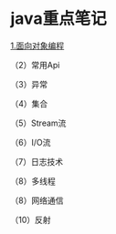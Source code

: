 # java重点笔记
[1.面向对象编程](https://github.com/wwc04/java-learn-note/tree/main/ObjectOrientedProgramming "面向对象编程")



（2）常用Api


（3）异常


（4）集合


（5）Stream流


（6）I/O流


（7）日志技术


（8）多线程


（8）网络通信


（10）反射


